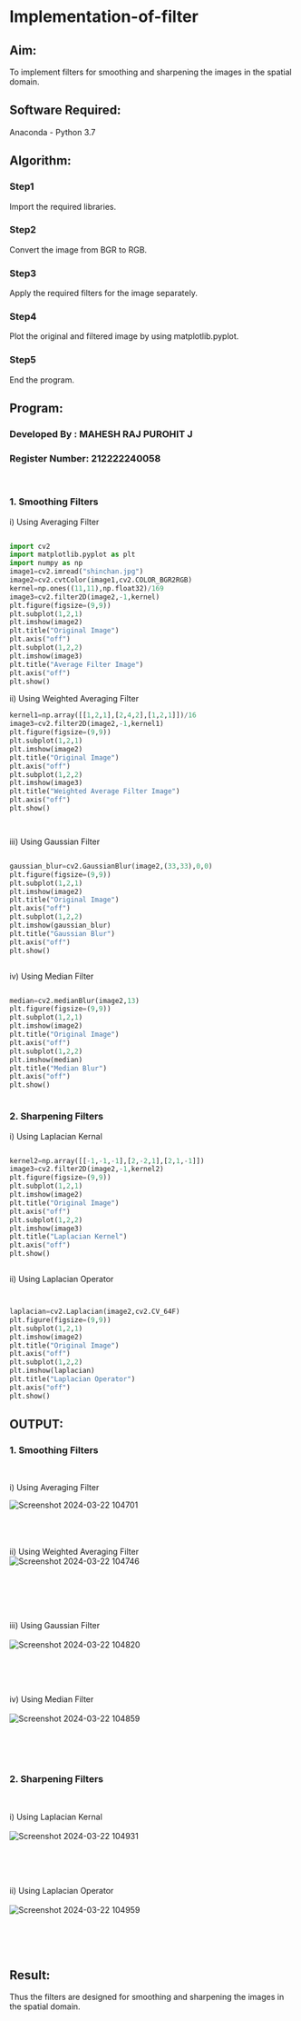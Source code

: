 # Implementation-of-filter
## Aim:
To implement filters for smoothing and sharpening the images in the spatial domain.

## Software Required:
Anaconda - Python 3.7

## Algorithm:

### Step1
Import the required libraries.


### Step2
Convert the image from BGR to RGB.


### Step3
Apply the required filters for the image separately.


### Step4
Plot the original and filtered image by using matplotlib.pyplot.


### Step5
End the program.



## Program:
### Developed By   : MAHESH RAJ PUROHIT J
### Register Number: 212222240058
</br>

### 1. Smoothing Filters

i) Using Averaging Filter
```Python

import cv2
import matplotlib.pyplot as plt
import numpy as np
image1=cv2.imread("shinchan.jpg")
image2=cv2.cvtColor(image1,cv2.COLOR_BGR2RGB)
kernel=np.ones((11,11),np.float32)/169
image3=cv2.filter2D(image2,-1,kernel)
plt.figure(figsize=(9,9))
plt.subplot(1,2,1)
plt.imshow(image2)
plt.title("Original Image")
plt.axis("off")
plt.subplot(1,2,2)
plt.imshow(image3)
plt.title("Average Filter Image")
plt.axis("off")
plt.show()

```
ii) Using Weighted Averaging Filter
```Python
kernel1=np.array([[1,2,1],[2,4,2],[1,2,1]])/16
image3=cv2.filter2D(image2,-1,kernel1)
plt.figure(figsize=(9,9))
plt.subplot(1,2,1)
plt.imshow(image2)
plt.title("Original Image")
plt.axis("off")
plt.subplot(1,2,2)
plt.imshow(image3)
plt.title("Weighted Average Filter Image")
plt.axis("off")
plt.show()




```
iii) Using Gaussian Filter
```Python

gaussian_blur=cv2.GaussianBlur(image2,(33,33),0,0)
plt.figure(figsize=(9,9))
plt.subplot(1,2,1)
plt.imshow(image2)
plt.title("Original Image")
plt.axis("off")
plt.subplot(1,2,2)
plt.imshow(gaussian_blur)
plt.title("Gaussian Blur")
plt.axis("off")
plt.show()



```

iv) Using Median Filter
```Python

median=cv2.medianBlur(image2,13)
plt.figure(figsize=(9,9))
plt.subplot(1,2,1)
plt.imshow(image2)
plt.title("Original Image")
plt.axis("off")
plt.subplot(1,2,2)
plt.imshow(median)
plt.title("Median Blur")
plt.axis("off")
plt.show()



```

### 2. Sharpening Filters
i) Using Laplacian Kernal
```Python

kernel2=np.array([[-1,-1,-1],[2,-2,1],[2,1,-1]])
image3=cv2.filter2D(image2,-1,kernel2)
plt.figure(figsize=(9,9))
plt.subplot(1,2,1)
plt.imshow(image2)
plt.title("Original Image")
plt.axis("off")
plt.subplot(1,2,2)
plt.imshow(image3)
plt.title("Laplacian Kernel")
plt.axis("off")
plt.show()



```
ii) Using Laplacian Operator
```Python


laplacian=cv2.Laplacian(image2,cv2.CV_64F)
plt.figure(figsize=(9,9))
plt.subplot(1,2,1)
plt.imshow(image2)
plt.title("Original Image")
plt.axis("off")
plt.subplot(1,2,2)
plt.imshow(laplacian)
plt.title("Laplacian Operator")
plt.axis("off")
plt.show()


```
## OUTPUT:
### 1. Smoothing Filters


</br>

i) Using Averaging Filter

![Screenshot 2024-03-22 104701](https://github.com/maheshrajpurohit18/Implementation-of-filter/assets/118749665/1fdb5a22-a739-4a12-8299-c8b5845c4113)
</br>
</br>
</br>
</br>

ii) Using Weighted Averaging Filter
</br>
![Screenshot 2024-03-22 104746](https://github.com/maheshrajpurohit18/Implementation-of-filter/assets/118749665/0109dda3-864b-4f0e-9b02-b31cb365d920)

</br>
</br>
</br>
</br>

iii) Using Gaussian Filter
</br>
</br>
![Screenshot 2024-03-22 104820](https://github.com/maheshrajpurohit18/Implementation-of-filter/assets/118749665/2baadfd5-6cc0-4519-ae35-ec284d4f9f2e)

</br>
</br>
</br>

iv) Using Median Filter
</br>
</br>
![Screenshot 2024-03-22 104859](https://github.com/maheshrajpurohit18/Implementation-of-filter/assets/118749665/584c6f55-cb2b-401f-860a-e43a41f12322)

</br>
</br>
</br>

### 2. Sharpening Filters
</br>


i) Using Laplacian Kernal
</br>
</br>
![Screenshot 2024-03-22 104931](https://github.com/maheshrajpurohit18/Implementation-of-filter/assets/118749665/c3f67e35-f222-44f1-b687-7fa981d1ad85)

</br>
</br>
</br>

ii) Using Laplacian Operator
</br>
</br>
![Screenshot 2024-03-22 104959](https://github.com/maheshrajpurohit18/Implementation-of-filter/assets/118749665/e523db4a-3ea2-403d-b2b6-ba6f1b9b48aa)

</br>
</br>
</br>

## Result:
Thus the filters are designed for smoothing and sharpening the images in the spatial domain.
